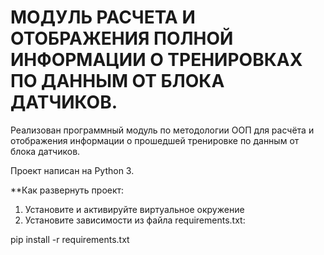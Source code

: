 # МОДУЛЬ РАСЧЕТА И ОТОБРАЖЕНИЯ ПОЛНОЙ ИНФОРМАЦИИ О ТРЕНИРОВКАХ ПО ДАННЫМ ОТ БЛОКА ДАТЧИКОВ.

Реализован программный модуль по методологии ООП для расчёта и отображения информации
о прошедшей тренировке по данным от блока датчиков.

Проект написан на Python 3.

**Как развернуть проект:

1. Установите и активируйте виртуальное окружение
2. Установите зависимости из файла requirements.txt:

pip install -r requirements.txt

